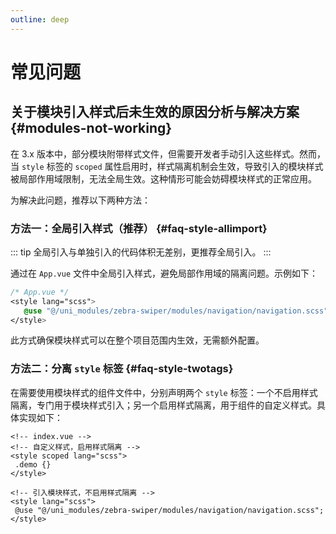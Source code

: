 ```yaml
---
outline: deep
---
```


# 常见问题

## 关于模块引入样式后未生效的原因分析与解决方案 {#modules-not-working}

在 3.x 版本中，部分模块附带样式文件，但需要开发者手动引入这些样式。然而，当 `style` 标签的 `scoped` 属性启用时，样式隔离机制会生效，导致引入的模块样式被局部作用域限制，无法全局生效。这种情形可能会妨碍模块样式的正常应用。

为解决此问题，推荐以下两种方法：

### 方法一：全局引入样式（推荐） {#faq-style-allimport}

::: tip
全局引入与单独引入的代码体积无差别，更推荐全局引入。
:::

通过在 `App.vue` 文件中全局引入样式，避免局部作用域的隔离问题。示例如下：

```css
/* App.vue */
<style lang="scss">
   @use "@/uni_modules/zebra-swiper/modules/navigation/navigation.scss";
</style>
```

此方式确保模块样式可以在整个项目范围内生效，无需额外配置。

### 方法二：分离 `style` 标签 {#faq-style-twotags}

在需要使用模块样式的组件文件中，分别声明两个 `style` 标签：一个不启用样式隔离，专门用于模块样式引入；另一个启用样式隔离，用于组件的自定义样式。具体实现如下：

```vue
<!-- index.vue -->
<!-- 自定义样式，启用样式隔离 -->
<style scoped lang="scss">
 .demo {}
</style>

<!-- 引入模块样式，不启用样式隔离 -->
<style lang="scss"> 
 @use "@/uni_modules/zebra-swiper/modules/navigation/navigation.scss";
</style>
```

